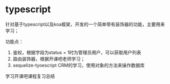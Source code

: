 # typescript

针对基于typescript以及koa框架，开发的一个简单带有装饰器的功能，主要用来学习；

功能点： 
1. 鉴权，根据字段为status = 1时为管理员用户，可以获取用户列表
2. 路由装饰器，根据开课吧老师学习；
3. sequelize-tyoescript CRM的学习，使用对象的方法来操作数据库

学习开课吧课程复习总结
